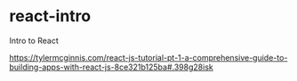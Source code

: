 # react-intro
Intro to React

https://tylermcginnis.com/react-js-tutorial-pt-1-a-comprehensive-guide-to-building-apps-with-react-js-8ce321b125ba#.398g28isk
